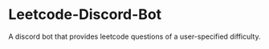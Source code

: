 # Leetcode-Discord-Bot
A discord bot that provides leetcode questions of a user-specified difficulty.
